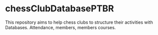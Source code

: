 # chessClubDatabasePTBR
 This repository aims to help chess clubs to structure their activities with Databases. Attendance, members, members courses. 
